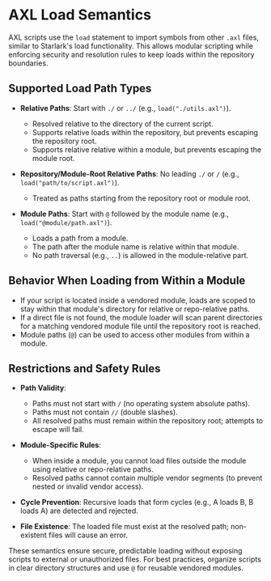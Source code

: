# AXL Load Semantics

AXL scripts use the `load` statement to import symbols from other `.axl` files, similar to Starlark's load functionality. This allows modular scripting while enforcing security and resolution rules to keep loads within the repository boundaries.

## Supported Load Path Types

- **Relative Paths**: Start with `./` or `../` (e.g., `load("./utils.axl")`).
  - Resolved relative to the directory of the current script.
  - Supports relative loads within the repository, but prevents escaping the repository root.
  - Supports relative relative within a module, but prevents escaping the module root.

- **Repository/Module-Root Relative Paths**: No leading `./` or `/` (e.g., `load("path/to/script.axl")`).
  - Treated as paths starting from the repository root or module root.

- **Module Paths**: Start with `@` followed by the module name (e.g., `load("@module/path.axl")`).
  - Loads a path from a module.
  - The path after the module name is relative within that module.
  - No path traversal (e.g., `..`) is allowed in the module-relative part.

## Behavior When Loading from Within a Module

- If your script is located inside a vendored module, loads are scoped to stay within that module's directory for relative or repo-relative paths.
- If a direct file is not found, the module loader will scan parent directories for a matching vendored module file until the repository root is reached.
- Module paths (`@`) can be used to access other modules from within a module.

## Restrictions and Safety Rules

- **Path Validity**:
  - Paths must not start with `/` (no operating system absolute paths).
  - Paths must not contain `//` (double slashes).
  - All resolved paths must remain within the repository root; attempts to escape will fail.

- **Module-Specific Rules**:
  - When inside a module, you cannot load files outside the module using relative or repo-relative paths.
  - Resolved paths cannot contain multiple vendor segments (to prevent nested or invalid vendor access).

- **Cycle Prevention**: Recursive loads that form cycles (e.g., A loads B, B loads A) are detected and rejected.

- **File Existence**: The loaded file must exist at the resolved path; non-existent files will cause an error.

These semantics ensure secure, predictable loading without exposing scripts to external or unauthorized files. For best practices, organize scripts in clear directory structures and use `@` for reusable vendored modules.